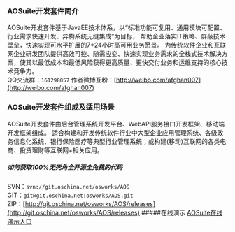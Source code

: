 ﻿### AOSuite开发套件简介
AOSuite开发套件基于JavaEE技术体系，以“标准功能可复用、通用模块可配置、行业需求快速开发、异构系统无缝集成”为目标， 帮助企业落实IT策略、屏蔽技术壁垒，快速实现可水平扩展的7*24小时高可用业务愿景。 为传统软件企业和互联网企业研发团队提供高效可控、随需应变、快速实现业务需求的全栈式技术解决方案，使其以最低成本和最低风险获得更高质量、更快交付业务和运维支持的核心技术竞争力。<br>
QQ交流群：```161298057```   作者微博互粉：[http://weibo.com/afghan007](http://weibo.com/afghan007)

### AOSuite开发套件组成及适用场景
AOSuite开发套件由后台管理系统开发平台、WebAPI服务接口开发框架、移动端开发框架组成。
适合构建和开发传统软件行业中大型企业应用管理系统、各级政务信息化系统、银行保险医疗等典型行业管理系统；或构建(移动)互联网的各类电商、投资理财等互联网+相关应用。<br>

##### 如何获取100%无死角全开源全免费的代码
SVN：```svn://git.oschina.net/osworks/AOS```<br>
GIT：```git@git.oschina.net:osworks/AOS.git```<br>
ZIP：[http://git.oschina.net/osworks/AOS/releases](http://git.oschina.net/osworks/AOS/releases)
#####在线演示
[AOSuite在线演示入口](http://git.oschina.net/osworks/AOS/wikis/AOSuite%E5%9C%A8%E7%BA%BF%E6%BC%94%E7%A4%BA%E5%85%A5%E5%8F%A3)